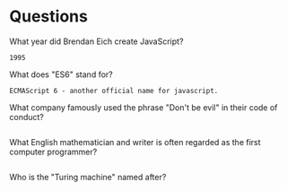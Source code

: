 # Questions

What year did Brendan Eich create JavaScript?

```
1995

```

What does "ES6" stand for?

```
ECMAScript 6 - another official name for javascript.

```

What company famously used the phrase "Don't be evil" in their code of conduct?

```

```

What English mathematician and writer is often regarded as the first computer programmer?

```

```

Who is the "Turing machine" named after?

```

```
